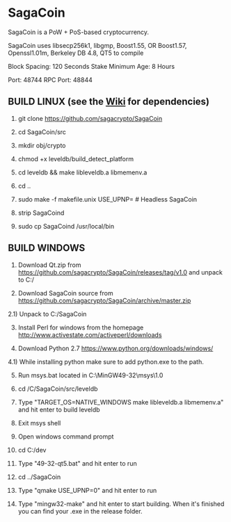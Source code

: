# SagaCoin

SagaCoin is a PoW + PoS-based cryptocurrency.

SagaCoin uses libsecp256k1,
			  libgmp,
			  Boost1.55,
			  OR Boost1.57,  
			  Openssl1.01m,
			  Berkeley DB 4.8,
			  QT5 to compile


Block Spacing: 120 Seconds
Stake Minimum Age: 8 Hours

Port: 48744
RPC Port: 48844


BUILD LINUX (see the [Wiki](https://github.com/sagacrypto/SagaCoin/wiki/Unix-Build) for dependencies)
-----------
1) git clone https://github.com/sagacrypto/SagaCoin

2) cd SagaCoin/src

3) mkdir obj/crypto

4) chmod +x leveldb/build_detect_platform

5) cd leveldb && make libleveldb.a libmemenv.a

6) cd ..

7) sudo make -f makefile.unix USE_UPNP=    # Headless SagaCoin

8) strip SagaCoind

9) sudo cp SagaCoind /usr/local/bin





BUILD WINDOWS
-------------

1) Download Qt.zip from https://github.com/sagacrypto/SagaCoin/releases/tag/v1.0 and unpack to C:/

2) Download SagaCoin source from https://github.com/sagacrypto/SagaCoin/archive/master.zip 

2.1) Unpack to C:/SagaCoin

3) Install Perl for windows from the homepage http://www.activestate.com/activeperl/downloads

4) Download Python 2.7 https://www.python.org/downloads/windows/

4.1) While installing python make sure to add python.exe to the path.

5) Run msys.bat located in C:\MinGW49-32\msys\1.0

6) cd /C/SagaCoin/src/leveldb

7) Type "TARGET_OS=NATIVE_WINDOWS make libleveldb.a libmemenv.a" and hit enter to build leveldb

8) Exit msys shell

9) Open windows command prompt

10) cd C:/dev

11) Type "49-32-qt5.bat" and hit enter to run

12) cd ../SagaCoin

13) Type "qmake USE_UPNP=0" and hit enter to run

14) Type "mingw32-make" and hit enter to start building. When it's finished you can find your .exe in the release folder.
